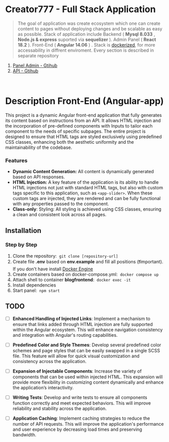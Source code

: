 # Creator777 - Full Stack Application

> The goal of application was create ecosystem which one can create content to pages without deploying changes and be scalable as easy as possible. Stack of application include Backend ( **Mysql 8.033** , **Node.js & express** suported via **sequelizer** ). Admin Panel ( **React 18.2** ). Front-End ( **Angular 14.06** ) . Stack is [dockerized](https://www.docker.com/ "dockerized"), for more accessability in diffrent enviroment. Every section is described in separate repository

1. [Panel Admin - Gtihub](https://github.com/Ibonom/Creator777-Admin-panel)
2. [API - Gtihub](https://github.com/Ibonom/Creator777-API)

<br>

# Description Front-End (Angular-app)

This project is a dynamic Angular front-end application that fully generates its content based on instructions from an API. It allows HTML injection and the incorporation of pre-defined components with Inputs to tailor each component to the needs of specific subpages. The entire project is designed to ensure that HTML tags are styled exclusively using predefined CSS classes, enhancing both the aesthetic uniformity and the maintainability of the codebase.

### Features

- **Dynamic Content Generation:** All content is dynamically generated based on API responses.
- **HTML Injection:** A key feature of the application is its ability to handle HTML injections not just with standard HTML tags, but also with custom tags specific to this application, such as `<app-slider>`. When these custom tags are injected, they are rendered and can be fully functional with any properties passed to the component.
- **Class-only**: Styling: All styling is achieved using CSS classes, ensuring a clean and consistent look across all pages.

## Installation

### Step by Step

1. Clone the repository:&nbsp; `git clone [repository-url]`
2. Create file **.env** based on **env.example** and fill all positions (:heavy_exclamation_mark:Important). If you don't have install [Docker Engine](https://docs.docker.com/get-docker/)
3. Create containers based on docker-compose.yml:&nbsp; `docker compose up`
4. Attach shell to container **blogfrontend**:&nbsp; `docker exec -it `
5. Install dependencies
6. Start panel:&nbsp; `npm start`

## TODO

- [ ] **Enhanced Handling of Injected Links**: Implement a mechanism to ensure that links added through HTML injection are fully supported within the Angular ecosystem. This will enhance navigation consistency and integration with Angular's routing capabilities.

- [ ] **Predefined Color and Style Themes**: Develop several predefined color schemes and page styles that can be easily swapped in a single SCSS file. This feature will allow for quick visual customization and consistency across the application.

- [ ] **Expansion of Injectable Components**: Increase the variety of components that can be used within injected HTML. This expansion will provide more flexibility in customizing content dynamically and enhance the application’s interactivity.

- [ ] **Writing Tests**: Develop and write tests to ensure all components function correctly and meet expected behaviors. This will improve reliability and stability across the application.

- [ ] **Application Caching**: Implement caching strategies to reduce the number of API requests. This will improve the application's performance and user experience by decreasing load times and preserving bandwidth.
